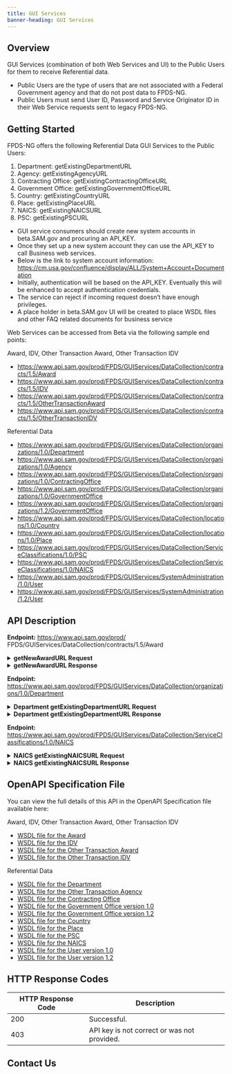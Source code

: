 ```yaml
---
title: GUI Services
banner-heading: GUI Services
---
```


<link rel="stylesheet" type="text/css" href="../../assets/swaggerui-dist/swagger-ui.css" >


## Overview
GUI Services (combination of both Web Services and UI) to the Public Users for them to receive Referential data. 

* Public Users are the type of users that are not associated with a Federal Government agency and that do not post data to FPDS-NG.
* Public Users must send User ID, Password and Service Originator ID in their Web Service requests sent to legacy FPDS-NG.

## Getting Started
FPDS-NG offers the following Referential Data GUI Services to the Public Users:

1. Department: getExistingDepartmentURL
2. Agency: getExistingAgencyURL
3. Contracting Office: getExistingContractingOfficeURL
4. Government Office: getExistingGovernmentOfficeURL
5. Country: getExistingCountryURL
6. Place: getExistingPlaceURL
7. NAICS: getExistingNAICSURL
8. PSC: getExistingPSCURL

* GUI service consumers should create new system accounts in beta.SAM.gov and procuring an API_KEY. 
* Once they set up a new system account they can use the API_KEY to call Business web services. 
* Below is the link to system account information:
  https://cm.usa.gov/confluence/display/ALL/System+Account+Documentation
* Initially, authentication will be based on the API_KEY. Eventually this will be enhanced to accept authentication credentials.
* The service can reject if incoming request doesn’t have enough privileges.   
* A place holder in beta.SAM.gov UI will be created to place WSDL files and other FAQ related documents for business service

Web Services can be accessed from Beta via the following sample end points:

Award, IDV, Other Transaction Award, Other Transaction IDV
*	https://www.api.sam.gov/prod/FPDS/GUIServices/DataCollection/contracts/1.5/Award 
*	https://www.api.sam.gov/prod/FPDS/GUIServices/DataCollection/contracts/1.5/IDV 
*	https://www.api.sam.gov/prod/FPDS/GUIServices/DataCollection/contracts/1.5/OtherTransactionAward 
*	https://www.api.sam.gov/prod/FPDS/GUIServices/DataCollection/contracts/1.5/OtherTransactionIDV

Referential Data
*	https://www.api.sam.gov/prod/FPDS/GUIServices/DataCollection/organizations/1.0/Department
*	https://www.api.sam.gov/prod/FPDS/GUIServices/DataCollection/organizations/1.0/Agency
*	https://www.api.sam.gov/prod/FPDS/GUIServices/DataCollection/organizations/1.0/ContractingOffice
*	https://www.api.sam.gov/prod/FPDS/GUIServices/DataCollection/organizations/1.0/GovernmentOffice
*	https://www.api.sam.gov/prod/FPDS/GUIServices/DataCollection/organizations/1.2/GovernmentOffice
*	https://www.api.sam.gov/prod/FPDS/GUIServices/DataCollection/locations/1.0/Country
*	https://www.api.sam.gov/prod/FPDS/GUIServices/DataCollection/locations/1.0/Place
*	https://www.api.sam.gov/prod/FPDS/GUIServices/DataCollection/ServiceClassifications/1.0/PSC
*	https://www.api.sam.gov/prod/FPDS/GUIServices/DataCollection/ServiceClassifications/1.0/NAICS
*	https://www.api.sam.gov/prod/FPDS/GUIServices/SystemAdministration/1.0/User
*	https://www.api.sam.gov/prod/FPDS/GUIServices/SystemAdministration/1.2/User

 

## API Description

**Endpoint:** https://www.api.sam.gov/prod/ FPDS/GUIServices/DataCollection/contracts/1.5/Award 
<details>
<summary><b>getNewAwardURL Request</b></summary>
<p>
<code><pre>
&lt;?xml version="1.0" encoding="UTF-8"?&gt;
&lt;soapenv:Envelope xmlns:soapenv="http://schemas.xmlsoap.org/soap/envelope/" xmlns:fpds="https://www.fpds.gov/FPDS" xmlns:urn="urn:FPDS.GUIServices.DataCollection.contracts.Award"&gt;
   &lt;soapenv:Header /&gt;
   &lt;soapenv:Body&gt;
      &lt;urn:getNewAwardURL&gt;
         &lt;authenticationKey&gt;
            &lt;fpds:userID /&gt;
            &lt;fpds:password /&gt;
            &lt;fpds:serviceOriginatorID /&gt;
         &lt;/authenticationKey&gt;
         &lt;award version="?"&gt;
            &lt;fpds:awardID&gt;
               &lt;fpds:awardContractID&gt;
                  &lt;fpds:agencyID name="?" departmentID="?" departmentName="?"&gt;9700&lt;/fpds:agencyID&gt;
                  &lt;fpds:PIID&gt;FA252119VJMJM&lt;/fpds:PIID&gt;
               &lt;/fpds:awardContractID&gt;
            &lt;/fpds:awardID&gt;
            &lt;fpds:relevantContractDates&gt;
               &lt;fpds:signedDate&gt;2018-10-11 00:00:00&lt;/fpds:signedDate&gt;
            &lt;/fpds:relevantContractDates&gt;
            &lt;fpds:purchaserInformation&gt;
               &lt;fpds:contractingOfficeAgencyID name="?" departmentID="?" departmentName="?"&gt;5700&lt;/fpds:contractingOfficeAgencyID&gt;
               &lt;fpds:contractingOfficeID name="?" regionCode="?"&gt;FA2521&lt;/fpds:contractingOfficeID&gt;
            &lt;/fpds:purchaserInformation&gt;
            &lt;fpds:contractData&gt;
               &lt;fpds:contractActionType description="?" part8OrPart13="?"&gt;B&lt;/fpds:contractActionType&gt;
            &lt;/fpds:contractData&gt;
         &lt;/award&gt;
      &lt;/urn:getNewAwardURL&gt;
   &lt;/soapenv:Body&gt;
&lt;/soapenv:Envelope&gt;
</pre></code></p>
</details>

<details>
<summary><b>getNewAwardURL Response</b></summary>
<p>
<code><pre>
&lt;?xml version="1.0" encoding="UTF-8"?&gt;
&lt;soapenv:Envelope xmlns:soapenv="http://schemas.xmlsoap.org/soap/envelope/" xmlns:xsd="http://www.w3.org/2001/XMLSchema" xmlns:xsi="http://www.w3.org/2001/XMLSchema-instance"&gt;
   &lt;soapenv:Body&gt;
      &lt;ns1:getNewAwardURLResponse xmlns:ns1="urn:FPDS.GUIServices.DataCollection.contracts.Award" soapenv:encodingStyle="http://schemas.xmlsoap.org/soap/encoding/"&gt;
         &lt;ns1:getNewAwardURLResponse xmlns:ns1="https://www.fpds.gov/FPDS"&gt;
            &lt;ns1:requestNumber&gt;2086954286&lt;/ns1:requestNumber&gt;
            &lt;ns1:confirmationNumber&gt;1023905113&lt;/ns1:confirmationNumber&gt;
            &lt;ns1:outputMessages&gt;
               &lt;ns1:listOfErrors /&gt;
               &lt;ns1:listOfWarnings /&gt;
               &lt;ns1:listOfInfoMessages /&gt;
            &lt;/ns1:outputMessages&gt;
            &lt;ns1:awardURL&gt;https://beta.fpds.gov/common/jsp/LaunchWebPage.jsp?command=execute&amp;requestid=85088361&amp;version=1.5&lt;/ns1:awardURL&gt;
         &lt;/ns1:getNewAwardURLResponse&gt;
      &lt;/ns1:getNewAwardURLResponse&gt;
   &lt;/soapenv:Body&gt;
&lt;/soapenv:Envelope&gt;
</pre></code></p>
</details>


**Endpoint:** https://www.api.sam.gov/prod/FPDS/GUIServices/DataCollection/organizations/1.0/Department 
<details>
<summary><b>Department getExistingDepartmentURL Request</b></summary>
<p>
<code><pre>
&lt;urn:getExistingDepartmentURL&gt;
    &lt;authenticationKey&gt;
      &lt;fpds:userID&gt;XXXXXX&lt;/fpds:userID&gt;
      &lt;fpds:password&gt;XXXXXXX&lt;/fpds:password&gt;
      &lt;fpds:serviceOriginatorID&gt;XXXXX&lt;/fpds:serviceOriginatorID&gt;
    &lt;/authenticationKey&gt;
    &lt;departmentID&gt;9700&lt;/departmentID&gt;
&lt;/urn:getExistingDepartmentURL&gt;
</pre></code></p>
</details>

<details>
<summary><b>Department getExistingDepartmentURL Response</b></summary>
<p>
<code><pre>
&lt;?xml version="1.0" encoding="UTF-8"?&gt;
&lt;ns1:getExistingDepartmentURLResponse xmlns:ns1="https://www.fpds.gov/FPDS"&gt;
   &lt;ns1:requestNumber&gt;1434306305&lt;/ns1:requestNumber&gt;
   &lt;ns1:confirmationNumber&gt;385744666&lt;/ns1:confirmationNumber&gt;
   &lt;ns1:outputMessages&gt;
      &lt;ns1:listOfErrors /&gt;
      &lt;ns1:listOfWarnings /&gt;
      &lt;ns1:listOfInfoMessages /&gt;
   &lt;/ns1:outputMessages&gt;
   &lt;ns1:departmentURL&gt;https://www.fpds.gov/common/jsp/LaunchWebPage.jsp?command=execute&amp;requestid=92847204&lt;/ns1:departmentURL&gt;
&lt;/ns1:getExistingDepartmentURLResponse&gt;
</pre></code></p>
</details>


<!--**Endpoint:** https://www.api.sam.gov/prod/FPDS/GUIServices/DataCollection/organizations/1.0/Agency
<details>
<summary><b>Agency getExistingAgencyURL  Request</b></summary>
<p>
<code><pre>

</pre></code></p>
</details>

<details>
<summary><b>Agency getExistingAgencyURL Response</b></summary>
<p>
<code><pre>

</pre></code></p>
</details>



**Endpoint:** https://www.api.sam.gov/prod/FPDS/GUIServices/DataCollection/organizations/1.0/ContractingOffice 
<details>
<summary><b>Contracting Office getExistingContractingOfficeURL Request</b></summary>
<p>
<code><pre>

</pre></code></p>
</details>

<details>
<summary><b>Contracting Office getExistingContractingOfficeURL Response</b></summary>
<p>
<code><pre>
&lt;?xml version="1.0" encoding="UTF-8"?&gt;

</pre></code></p>
</details>



**Endpoint:** https://www.api.sam.gov/prod/FPDS/GUIServices/DataCollection/organizations/1.0/GovernmentOffice
<details>
<summary><b>Government Office getExistingGovernmentOfficeURL  Request</b></summary>
<p>
<code><pre>

</pre></code></p>
</details>

<details>
<summary><b>Government Office getExistingGovernmentOfficeURL Response</b></summary>
<p>
<code><pre>

</pre></code></p>
</details>



**Endpoint:** https://www.api.sam.gov/prod/FPDS/GUIServices/DataCollection/organizations/1.2/GovernmentOffice
<details>
<summary><b>Government Office getExistingGovernmentOfficeURL  Request</b></summary>
<p>
<code><pre>

</pre></code></p>
</details>

<details>
<summary><b>Government Office getExistingGovernmentOfficeURL Response</b></summary>
<p>
<code><pre>

</pre></code></p>
</details>



**Endpoint:** https://www.api.sam.gov/prod/FPDS/GUIServices/DataCollection/locations/1.0/Country
<details>
<summary><b>Country getExistingCountryURL Request</b></summary>
<p>
<code><pre>

</pre></code></p>
</details>
 
<details>
<summary><b>Country getExistingCountryURL Response</b></summary>
<p>
<code><pre>

</pre></code></p>
</details>



**Endpoint:** https://www.api.sam.gov/prod/FPDS/GUIServices/DataCollection/locations/1.0/Place
<details>
<summary><b>Place getExistingPlaceURL Request</b></summary>
<p>
<code><pre>

</pre></code></p>
</details>

<details>
<summary><b>Place getExistingPlaceURL Response</b></summary>
<p>
<code><pre>

</pre></code></p>
</details>

**Endpoint:** https://www.api.sam.gov/prod/FPDS/GUIServices/DataCollection/ServiceClassifications/1.0/PSC
<details>
<summary><b>PSC getExistingPSCURL Request</b></summary>
<p>
<code><pre>

</pre></code></p>
</details>

<details>
<summary><b>PSC getExistingPSCURL Response</b></summary>
<p>
<code><pre>

</pre></code></p>
</details>-->

**Endpoint:** https://www.api.sam.gov/prod/FPDS/GUIServices/DataCollection/ServiceClassifications/1.0/NAICS
<details>
<summary><b>NAICS getExistingNAICSURL Request</b></summary>
<p>
<code><pre>
&lt;urn:getExistingNAICSURL&gt;
    &lt;authenticationKey&gt;
     &lt;fpds:userID&gt;XXXXXXX&lt;/fpds:userID&gt;
     &lt;fpds:password&gt;XXXXXX&lt;/fpds:password&gt;
     &lt;fpds:serviceOriginatorID&gt;XXXXX&lt;/fpds:serviceOriginatorID&gt;
    &lt;/authenticationKey&gt;
    &lt;NAICSCode&gt;111110&lt;/NAICSCode&gt;
&lt;/urn:getExistingNAICSURL&gt; 
</pre></code></p>
</details>

<details>
<summary><b>NAICS getExistingNAICSURL Response</b></summary>
<p>
<code><pre>
&lt;?xml version="1.0" encoding="UTF-8"?&gt;
&lt;ns1:getExistingNAICSURLResponse xmlns:ns1="https://www.fpds.gov/FPDS"&gt;
   &lt;ns1:requestNumber&gt;1434304093&lt;/ns1:requestNumber&gt;
   &lt;ns1:confirmationNumber&gt;385742977&lt;/ns1:confirmationNumber&gt;
   &lt;ns1:outputMessages&gt;
      &lt;ns1:listOfErrors /&gt;
      &lt;ns1:listOfWarnings /&gt;
      &lt;ns1:listOfInfoMessages /&gt;
   &lt;/ns1:outputMessages&gt;
   &lt;ns1:NAICSURL&gt;https://www.fpds.gov/common/jsp/LaunchWebPage.jsp?command=execute&amp;requestid=92846459&lt;/ns1:NAICSURL&gt;
&lt;/ns1:getExistingNAICSURLResponse&gt;
</pre></code></p>
</details>

## OpenAPI Specification File 
You can view the full details of this API in the OpenAPI Specification file available here: 


Award, IDV, Other Transaction Award, Other Transaction IDV
* <a href="v1/Award.wsdl">WSDL file for the Award</a>
* <a href="v1/IDV.wsdl">WSDL file for the IDV</a>
* <a href="v1/OtherTransactionAward.wsdl">WSDL file for the Other Transaction Award</a>
* <a href="v1/OtherTransactionIDV.wsdl">WSDL file for the Other Transaction IDV</a>


Referential Data
* <a href="v1/Department.wsdl">WSDL file for the Department</a>
* <a href="v1/Agency.wsdl">WSDL file for the Other Transaction Agency</a>
* <a href="v1/ContractingOffice.wsdl">WSDL file for the Contracting Office</a>
* <a href="v1/GovernmentOffice.wsdl">WSDL file for the Government Office version 1.0</a>
* <a href="v1/GovernmentOffice-V1.2.wsdl">WSDL file for the Government Office version 1.2</a>
* <a href="v1/Country.wsdl">WSDL file for the Country</a>
* <a href="v1/Place.wsdl">WSDL file for the Place</a>
* <a href="v1/PSC.wsdl">WSDL file for the PSC</a>
* <a href="v1/NAICS.wsdl">WSDL file for the NAICS</a>
* <a href="v1/User.wsdl">WSDL file for the User version 1.0</a>
* <a href="v1/User.wsdl">WSDL file for the User version 1.2</a>


## HTTP Response Codes

| HTTP Response Code | Description |
| ---- | ----------- |
| 200 | Successful. |
| 403 | API key is not correct or was not provided. |


## Contact Us